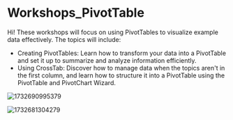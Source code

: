 # Workshops_PivotTable
  Hi! These workshops will focus on using PivotTables to visualize example data effectively. The topics will include:

- Creating PivotTables: Learn how to transform your data into a PivotTable and set it up to summarize and analyze information efficiently.
- Using CrossTab: Discover how to manage data when the topics aren't in the first column, and learn how to structure it into a PivotTable using the PivotTable and PivotChart Wizard.


![1732690995379](https://github.com/user-attachments/assets/87d41a50-7a7e-4a3b-a9b4-14b08be4b5f9)
<This is the data set that we used>

![1732681304279](https://github.com/user-attachments/assets/8e599fc2-676b-48a5-8fa5-781f0523c172)

<when everything has finished you can get the reults like this>

